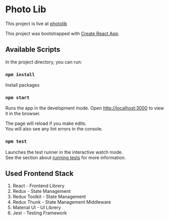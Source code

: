 # Photo Lib

This project is live at [photolib](https://photolibr.netlify.app/)

This project was bootstrapped with [Create React App](https://github.com/facebook/create-react-app).

## Available Scripts

In the project directory, you can run:

### `npm install`
Install packages

### `npm start`

Runs the app in the development mode.
Open [http://localhost:3000](http://localhost:3000) to view it in the browser.

The page will reload if you make edits.\
You will also see any lint errors in the console.


### `npm test`

Launches the test runner in the interactive watch mode.\
See the section about [running tests](https://facebook.github.io/create-react-app/docs/running-tests) for more information.


## Used Frontend Stack
1. React - Frontend Librery
2. Redux - State Management
3. Redux Toolkit - State Management
4. Redux Thunk - State Management Middleware
5. Material UI - UI Librery
6. Jest - Testing Framework
